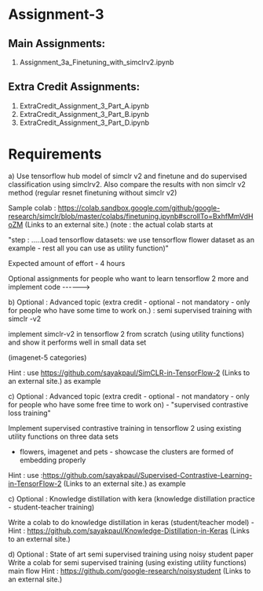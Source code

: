 # Assignment-3

## Main Assignments:
1. Assignment_3a_Finetuning_with_simclrv2.ipynb

## Extra Credit Assignments:
1. ExtraCredit_Assignment_3_Part_A.ipynb
2. ExtraCredit_Assignment_3_Part_B.ipynb
3. ExtraCredit_Assignment_3_Part_D.ipynb



# Requirements
a) Use tensorflow hub model of simclr v2 and finetune and do supervised classification using simclrv2. Also compare the results with non simclr v2 method (regular resnet finetuning without simclr v2) 

Sample colab :  https://colab.sandbox.google.com/github/google-research/simclr/blob/master/colabs/finetuning.ipynb#scrollTo=BxhfMmVdHoZM (Links to an external site.)  (note : the actual colab starts at

"step : .....Load tensorflow datasets: we use tensorflow flower dataset as an example - rest all you can use as utility function)"

Expected amount of effort - 4 hours 

 

 

Optional assignments for people who want to learn tensorflow 2 more and implement code ------>


b) Optional : Advanced topic (extra credit - optional - not mandatory - only for people who have
some time to work on.) : semi supervised training with simclr -v2

implement simclr-v2 in tensorflow 2 from scratch (using utility functions) and show it performs well in small data set

(imagenet-5 categories)

Hint : use https://github.com/sayakpaul/SimCLR-in-TensorFlow-2 (Links to an external site.) as example

c) Optional : Advanced topic (extra credit - optional - not mandatory - only for people who have some free time to work on) - "supervised contrastive loss training"

 

Implement supervised contrastive training in tensorflow 2 using existing utility functions on three data sets
- flowers, imagenet and pets - showcase the clusters are formed of embedding properly

 

Hint : use :https://github.com/sayakpaul/Supervised-Contrastive-Learning-in-TensorFlow-2 (Links to an external site.) as example

 

c) Optional : Knowledge distillation with kera (knowledge distillation practice - student-teacher training)

Write a colab to do knowledge distillation in keras (student/teacher model) - Hint : https://github.com/sayakpaul/Knowledge-Distillation-in-Keras (Links to an external site.)

 

d) Optional : State of art semi supervised training using noisy student paper 
Write a colab for semi supervised training (using existing utility functions) main flow  Hint : https://github.com/google-research/noisystudent (Links to an external site.)

 
